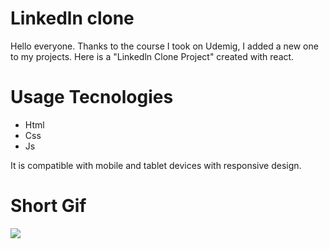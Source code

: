 # Linkedln clone

Hello everyone. Thanks to the course I took on Udemig, I added a new one to my projects. Here is a "Linkedln Clone Project" created with react.

# Usage Tecnologies

- Html
- Css
- Js

It is compatible with mobile and tablet devices with responsive design.

# Short Gif

![](linkedln.gif)
